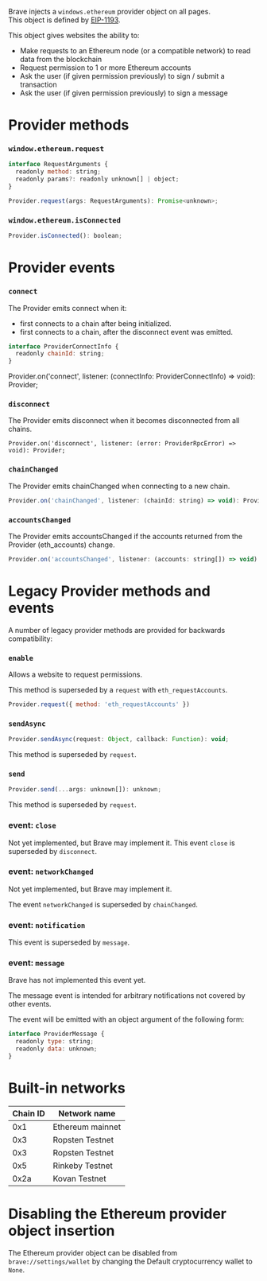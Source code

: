 Brave injects a `windows.ethereum` provider object on all pages.  
This object is defined by [EIP-1193](https://eips.ethereum.org/EIPS/eip-1193).

This object gives websites the ability to:
- Make requests to an Ethereum node (or a compatible network) to read data from the blockchain
- Request permission to 1 or more Ethereum accounts
- Ask the user (if given permission previously) to sign / submit a transaction
- Ask the user (if given permission previously) to sign a message

# Provider methods

### `window.ethereum.request`

```js
interface RequestArguments {
  readonly method: string;
  readonly params?: readonly unknown[] | object;
}

Provider.request(args: RequestArguments): Promise<unknown>;
```

### `window.ethereum.isConnected`

```js
Provider.isConnected(): boolean;
```

# Provider events

### `connect`

The Provider emits connect when it:

- first connects to a chain after being initialized.
- first connects to a chain, after the disconnect event was emitted.

```js
interface ProviderConnectInfo {
  readonly chainId: string;
}
```

Provider.on('connect', listener: (connectInfo: ProviderConnectInfo) => void): Provider;

### `disconnect`

The Provider emits disconnect when it becomes disconnected from all chains.

```
Provider.on('disconnect', listener: (error: ProviderRpcError) => void): Provider;
```

### `chainChanged`

The Provider emits chainChanged when connecting to a new chain.

```js
Provider.on('chainChanged', listener: (chainId: string) => void): Provider;
```

### `accountsChanged`

The Provider emits accountsChanged if the accounts returned from the Provider (eth_accounts) change.

```js
Provider.on('accountsChanged', listener: (accounts: string[]) => void): Provider;
```

# Legacy Provider methods and events

A number of legacy provider methods are provided for backwards compatibility:

### `enable`

Allows a website to request permissions.

This method is superseded by a `request` with `eth_requestAccounts`.

```js
Provider.request({ method: 'eth_requestAccounts' })
```

### `sendAsync`

```js
Provider.sendAsync(request: Object, callback: Function): void;
```

This method is superseded by `request`.

### `send`

```js
Provider.send(...args: unknown[]): unknown;
```

This method is superseded by `request`.

### event: `close`

Not yet implemented, but Brave may implement it.
This event `close` is superseded by `disconnect`.


### event: `networkChanged` 

Not yet implemented, but Brave may implement it.

The event `networkChanged` is superseded by `chainChanged`.

### event: `notification`

This event is superseded by `message`.

### event: `message`

Brave has not implemented this event yet. 

The message event is intended for arbitrary notifications not covered by other events.

The event will be emitted with an object argument of the following form:

```js
interface ProviderMessage {
  readonly type: string;
  readonly data: unknown;
}
```

# Built-in networks

Chain ID | Network name
-------- | ---------------- |
0x1      | Ethereum mainnet |
0x3      | Ropsten Testnet  |
0x3      | Ropsten Testnet  |
0x5      | Rinkeby Testnet  |
0x2a     | Kovan Testnet    |


# Disabling the Ethereum provider object insertion

The Ethereum provider object can be disabled from `brave://settings/wallet` by changing the Default cryptocurrency wallet to `None`.